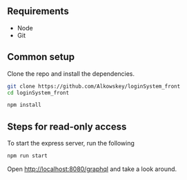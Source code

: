 ## Requirements

- Node
- Git

## Common setup

Clone the repo and install the dependencies.

```bash
git clone https://github.com/Alkowskey/loginSystem_front
cd loginSystem_front
```

```bash
npm install
```

## Steps for read-only access

To start the express server, run the following

```bash
npm run start
```

Open [http://localhost:8080/graphql](http://localhost:8080/graphql) and take a look around.
